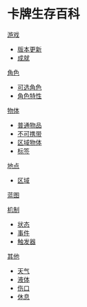 <!-- [gimmick:theme](flatly) -->

# 卡牌生存百科

[游戏]()

-   [版本更新](news_update.md)
-   [成就](ach.md)

[角色]()

-   [可选角色](character_preset.md)
-   [角色特性](pk.md)

[物体]()

-   [普通物品](object.md)
-   [不可携带](unportable.md)
-   [区域物体](building.md)
-   [标签](tag.md)

[地点]()

-   [区域](area.md)

[蓝图](blueprint.md)

[机制]()

-   [状态](stat.md)
-   [事件](event.md)
-   [触发器](trigger_list.md)

[其他]()

-   [天气](weather.md)
-   [液体](liquid.md)
-   [伤口](wound.md)
-   [休息](time_skip.md)

<link rel="stylesheet" href="https://code.jquery.com/ui/1.13.1/themes/smoothness/jquery-ui.css" />
<link rel="stylesheet" href="./bootstrap.min.css" />
<script src="https://code.jquery.com/jquery-3.6.0.js"></script>
<script src="https://code.jquery.com/ui/1.13.1/jquery-ui.js"></script>

<script>
    var script = document.createElement("script");
    script.type = "text/javascript";
    script.src = "./custom.js";
    document.body.appendChild(script);
</script>

<!-- Google tag (gtag.js) -->
<script async src="https://www.googletagmanager.com/gtag/js?id=G-RE3Z6GM8B9"></script>
<script>
  if (window.location.href.indexOf("localhost")<0){
    window.dataLayer = window.dataLayer || [];
    function gtag(){dataLayer.push(arguments);}
    gtag('js', new Date());
    gtag('config', 'G-RE3Z6GM8B9',{'page_path': location.pathname + location.hash });
  }
</script>

<style>
  .utterances {
    margin-left:0;
    margin-top:50px;
    margin-bottom:50px;
  }
</style>
